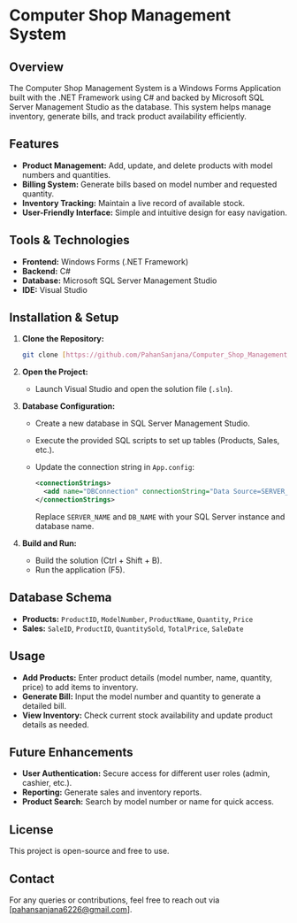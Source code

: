 # Computer Shop Management System

## Overview

The Computer Shop Management System is a Windows Forms Application built with the .NET Framework using C# and backed by Microsoft SQL Server Management Studio as the database. This system helps manage inventory, generate bills, and track product availability efficiently.

## Features

-   **Product Management:** Add, update, and delete products with model numbers and quantities.
-   **Billing System:** Generate bills based on model number and requested quantity.
-   **Inventory Tracking:** Maintain a live record of available stock.
-   **User-Friendly Interface:** Simple and intuitive design for easy navigation.

## Tools & Technologies

-   **Frontend:** Windows Forms (.NET Framework)
-   **Backend:** C#
-   **Database:** Microsoft SQL Server Management Studio
-   **IDE:** Visual Studio

## Installation & Setup

1.  **Clone the Repository:**

    ```bash
    git clone [https://github.com/PahanSanjana/Computer_Shop_Management_System.git](https://www.google.com/search?q=https://github.com/PahanSanjana/Computer_Shop_Management_System.git)
    ```

2.  **Open the Project:**

    -   Launch Visual Studio and open the solution file (`.sln`).

3.  **Database Configuration:**

    -   Create a new database in SQL Server Management Studio.
    -   Execute the provided SQL scripts to set up tables (Products, Sales, etc.).
    -   Update the connection string in `App.config`:

        ```xml
        <connectionStrings>
          <add name="DBConnection" connectionString="Data Source=SERVER_NAME;Initial Catalog=DB_NAME;Integrated Security=True" providerName="System.Data.SqlClient"/>
        </connectionStrings>
        ```

        Replace `SERVER_NAME` and `DB_NAME` with your SQL Server instance and database name.

4.  **Build and Run:**

    -   Build the solution (Ctrl + Shift + B).
    -   Run the application (F5).

## Database Schema

-   **Products:** `ProductID`, `ModelNumber`, `ProductName`, `Quantity`, `Price`
-   **Sales:** `SaleID`, `ProductID`, `QuantitySold`, `TotalPrice`, `SaleDate`

## Usage

-   **Add Products:** Enter product details (model number, name, quantity, price) to add items to inventory.
-   **Generate Bill:** Input the model number and quantity to generate a detailed bill.
-   **View Inventory:** Check current stock availability and update product details as needed.

## Future Enhancements

-   **User Authentication:** Secure access for different user roles (admin, cashier, etc.).
-   **Reporting:** Generate sales and inventory reports.
-   **Product Search:** Search by model number or name for quick access.

## License

This project is open-source and free to use.

## Contact

For any queries or contributions, feel free to reach out via [pahansanjana6226@gmail.com].
